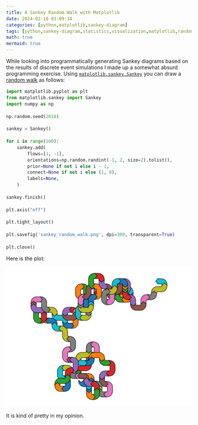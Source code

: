 ```yaml
---
title: A Sankey Random Walk with Matplotlib
date: 2024-02-10 03:09:34
categories: [python,matplotlib,sankey-diagram]
tags: [python,sankey-diagram,statistics,visualization,matplotlib,random-walk]
math: true
mermaid: true
---
```


While looking into programmatically generating Sankey diagrams based on the results of discrete event simulations I made up a somewhat absurd programming exercise. Using [`matplotlib.sankey.Sankey`](https://matplotlib.org/stable/api/sankey_api.html#matplotlib.sankey.Sankey) you can draw a [random walk](https://en.wikipedia.org/wiki/Random_walk) as follows:

```python
import matplotlib.pyplot as plt
from matplotlib.sankey import Sankey
import numpy as np

np.random.seed(2018)

sankey = Sankey()

for i in range(100):
    sankey.add(
        flows=[1, -1],
        orientations=np.random.randint(-1, 2, size=2).tolist(),
        prior=None if not i else i - 1,
        connect=None if not i else (1, 0),
        labels=None,
    )

sankey.finish()

plt.axis("off")

plt.tight_layout()

plt.savefig('sankey_random_walk.png', dpi=300, transparent=True)

plt.close()
```

Here is the plot:

![](/assets/images/sankey_random_walk.png)

It is kind of pretty in my opinion.



